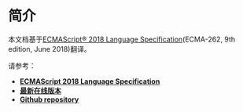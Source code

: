 # 简介

本文档基于[ECMAScript® 2018 Language Specification](https://www.ecma-international.org/ecma-262/9.0/index.html)\(ECMA-262, 9th edition, June 2018\)翻译。

请参考：

* [**ECMAScript 2018 Language Specification**](http://www.ecma-international.org/ecma-262/6.0/index.html)
* [**最新在线版本**](https://www.gitbook.com/book/js-geek/ecmascript-2015-language-specification-cn)
* [**Github repository**](https://github.com/JS-Geek/ecmascript-language-specification-cn)



